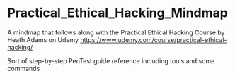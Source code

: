 # Practical_Ethical_Hacking_Mindmap
A mindmap that follows along with the Practical Ethical Hacking Course by Heath Adams on Udemy https://www.udemy.com/course/practical-ethical-hacking/

Sort of step-by-step PenTest guide reference including tools and some commands
